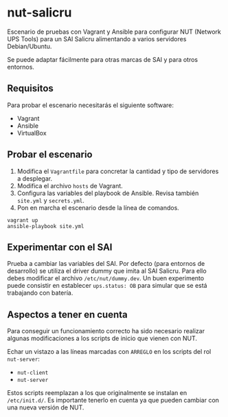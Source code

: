 # nut-salicru

Escenario de pruebas con Vagrant y Ansible para configurar NUT (Network UPS Tools) para un SAI Salicru alimentando a varios servidores Debian/Ubuntu.

Se puede adaptar fácilmente para otras marcas de SAI y para otros entornos.

## Requisitos

Para probar el escenario necesitarás el siguiente software:

* Vagrant
* Ansible
* VirtualBox

## Probar el escenario

1. Modifica el `Vagrantfile` para concretar la cantidad y tipo de servidores a desplegar.
2. Modifica el archivo `hosts` de Vagrant.
3. Configura las variables del playbook de Ansible. Revisa también `site.yml` y `secrets.yml`.
4. Pon en marcha el escenario desde la línea de comandos.

~~~
vagrant up
ansible-playbook site.yml
~~~

## Experimentar con el SAI

Prueba a cambiar las variables del SAI. Por defecto (para entornos de desarrollo) se utiliza el driver dummy que imita al SAI Salicru. Para ello debes modificar el archivo `/etc/nut/dummy.dev`. Un buen experimento puede consistir en establecer `ups.status: OB` para simular que se está trabajando con batería.

## Aspectos a tener en cuenta

Para conseguir un funcionamiento correcto ha sido necesario realizar algunas modificaciones a los scripts de inicio que vienen con NUT.

Echar un vistazo a las líneas marcadas con `ARREGLO` en los scripts del rol `nut-server`:

* `nut-client`
* `nut-server`

Estos scripts reemplazan a los que originalmente se instalan en `/etc/init.d/`. Es importante tenerlo en cuenta ya que pueden cambiar con una nueva versión de NUT.
